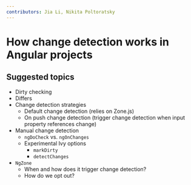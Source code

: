 ```yaml
---
contributors: Jia Li, Nikita Poltoratsky
---
```


# How change detection works in Angular projects

## Suggested topics

- Dirty checking
- Differs
- Change detection strategies
  - Default change detection (relies on Zone.js)
  - On push change detection (trigger change detection when input property
    references change)
- Manual change detection
  - `ngDoCheck` vs. `ngOnChanges`
  - Experimental Ivy options
    - `markDirty`
    - `detectChanges`
- `NgZone`
  - When and how does it trigger change detection?
  - How do we opt out?
